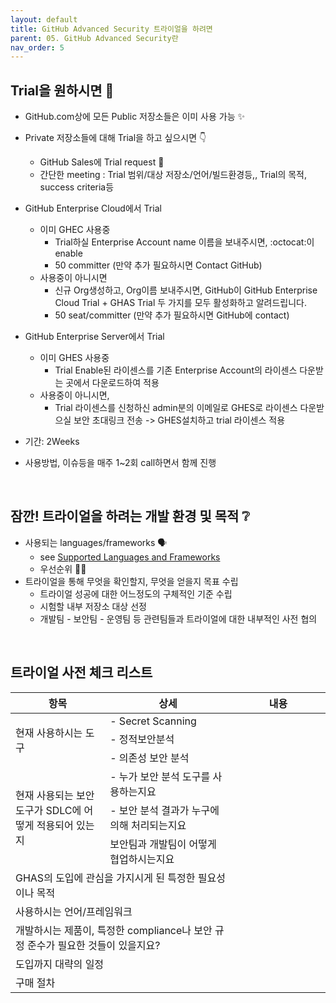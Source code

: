 ```yaml
---
layout: default
title: GitHub Advanced Security 트라이얼을 하려면
parent: 05. GitHub Advanced Security란
nav_order: 5
---
```



## Trial을 원하시면 🚀

* GitHub.com상에 모든 Public 저장소들은 이미 사용 가능 ✨

* Private 저장소들에 대해 Trial을 하고 싶으시면 👇
   - GitHub Sales에 Trial request 📱 
   - 간단한 meeting : Trial 범위/대상 저장소/언어/빌드환경등,, Trial의 목적, success criteria등
   
* GitHub Enterprise Cloud에서 Trial 
   - 이미 GHEC 사용중 
     - Trial하실 Enterprise Account name 이름을 보내주시면, :octocat:이 enable
     - 50 committer (만약 추가 필요하시면 Contact GitHub)
   - 사용중이 아니시면
     - 신규 Org생성하고, Org이름 보내주시면, GitHub이 GitHub Enterprise Cloud Trial + GHAS Trial 두 가지를 모두 활성화하고 알려드립니다.
     - 50 seat/committer (만약 추가 필요하시면 GitHub에 contact)
   
* GitHub Enterprise Server에서 Trial
   - 이미 GHES 사용중
     - Trial Enable된 라이센스를 기존 Enterprise Account의 라이센스 다운받는 곳에서 다운로드하여 적용
   - 사용중이 아니시면,
     - Trial 라이센스를 신청하신 admin분의 이메일로 GHES로 라이센스 다운받으실 보안 초대링크 전송 -> GHES설치하고 trial 라이센스 적용 
   
* 기간: 2Weeks
 * 사용방법, 이슈등을 매주 1~2회 call하면서 함께 진행

<br>

## 잠깐! 트라이얼을 하려는 개발 환경 및 목적 ❔

* 사용되는 languages/frameworks 🗣️ 
  * see [Supported Languages and Frameworks](https://codeql.github.com/docs/codeql-overview/supported-languages-and-frameworks/)
  * 우선순위 🥇❔ 
* 트라이얼을 통해 무엇을 확인할지, 무엇을 얻을지 목표 수립
  * 트라이얼 성공에 대한 어느정도의 구체적인 기준 수립
  * 시험할 내부 저장소 대상 선정  
  * 개발팀 - 보안팀 - 운영팀 등 관련팀들과 트라이얼에 대한 내부적인 사전 협의

<br>

## 트라이얼 사전 체크 리스트

<table>
 <thead>
  <tr>
    <th style="width: 30%;">항목</th>
    <th style="width: 40%;">상세</th>
    <th style="width: 30%;">내용</th>
  </tr>
  </thead>
  <tbody>
    <tr>
      <td rowspan="3">현재 사용하시는 도구</td>
      <td> - Secret Scanning</td>
      <td> </td>
    </tr>
    <tr>
      <td> - 정적보안분석</td>
      <td> </td>
    </tr>
    <tr>
      <td> - 의존성 보안 분석</td>
      <td> </td>
    </tr>
    <tr>
      <td rowspan="3">현재 사용되는 보안 도구가 SDLC에 어떻게 적용되어 있는지</td>
      <td>- 누가 보안 분석 도구를 사용하는지요</td>
      <td> </td>
    </tr>
    <tr>
      <td>- 보안 분석 결과가 누구에 의해 처리되는지요</td>
      <td> </td>
    </tr>
    <tr>
      <td>보안팀과 개발팀이 어떻게 협업하시는지요</td>
      <td> </td>
    </tr>
    <tr>
      <td colspan="2">GHAS의 도입에 관심을 가지시게 된 특정한 필요성이나 목적</td>
      <td> </td>
    </tr>
    <tr>
      <td colspan="2">사용하시는 언어/프레임워크</td>
      <td> </td>
    </tr>
    <tr>
      <td colspan="2">개발하시는 제품이, 특정한 compliance나 보안 규정 준수가 필요한 것들이 있을지요?</td>
      <td> </td>
    </tr>
    <tr>
      <td colspan="2">도입까지 대략의 일정</td>
      <td> </td>
    </tr>
    <tr>
      <td colspan="2">구매 절차</td>
      <td> </td>
    </tr>
  </tbody>
</table>




